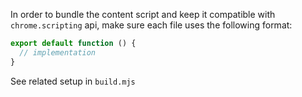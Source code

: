 In order to bundle the content script and keep it compatible with `chrome.scripting` api, make sure each file uses the following format:

```typescript
export default function () {
  // implementation
}
```

See related setup in `build.mjs`
